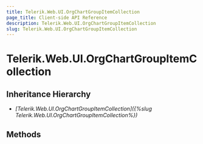 ```yaml
---
title: Telerik.Web.UI.OrgChartGroupItemCollection
page_title: Client-side API Reference
description: Telerik.Web.UI.OrgChartGroupItemCollection
slug: Telerik.Web.UI.OrgChartGroupItemCollection
---
```


# Telerik.Web.UI.OrgChartGroupItemCollection  

## Inheritance Hierarchy

* *[Telerik.Web.UI.OrgChartGroupItemCollection]({%slug Telerik.Web.UI.OrgChartGroupItemCollection%})*

## Methods


